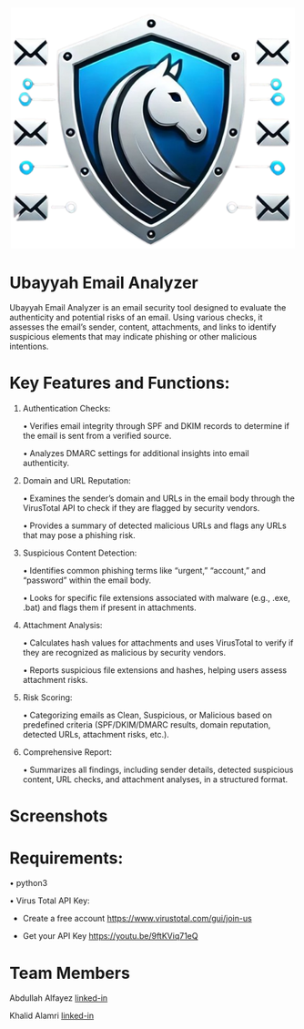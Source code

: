 
	
<p align="center">
<img src="/images/Logo1.png"  width="500"/>
</p>

 # Ubayyah Email Analyzer
Ubayyah Email Analyzer is an email security tool designed to evaluate the authenticity and potential risks of an email. Using various checks, it assesses the email’s sender, content, attachments, and links to identify suspicious elements that may indicate phishing or other malicious intentions.
# Key Features and Functions: 




1. Authentication Checks:
   
	•	Verifies email integrity through SPF and DKIM records to determine if the email is sent from a verified source.

	•	Analyzes DMARC settings for additional insights into email authenticity.

3. Domain and URL Reputation:
   
	•	Examines the sender’s domain and URLs in the email body through the VirusTotal API to check if they are flagged by security vendors.

	•	Provides a summary of detected malicious URLs and flags any URLs that may pose a phishing risk.

5. Suspicious Content Detection:
   
	•	Identifies common phishing terms like “urgent,” “account,” and “password” within the email body.

	•	Looks for specific file extensions associated with malware (e.g., .exe, .bat) and flags them if present in attachments.

7. Attachment Analysis:
   
	•	Calculates hash values for attachments and uses VirusTotal to verify if they are recognized as malicious by security vendors.

	•	Reports suspicious file extensions and hashes, helping users assess attachment risks.

9. Risk Scoring:
    
	•	Categorizing emails as Clean, Suspicious, or Malicious based on predefined criteria (SPF/DKIM/DMARC results, domain reputation, detected URLs, attachment risks, etc.).

11. Comprehensive Report:
    
	•	Summarizes all findings, including sender details, detected suspicious content, URL checks, and attachment analyses, in a structured format.

# Screenshots


# Requirements:

• python3

• Virus Total API Key:

- Create a free account https://www.virustotal.com/gui/join-us
  
- Get your API Key https://youtu.be/9ftKViq71eQ

# Team Members
Abdullah Alfayez [linked-in](https://www.linkedin.com/in/abdullah-alfayez-768126243)

Khalid Alamri [linked-in](https://www.linkedin.com/in/khalid-alamri-457108202/)


